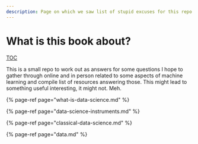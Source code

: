 ```yaml
---
description: Page on which we saw list of stupid excuses for this repo to exist
---
```


# What is this book about?

[TOC](SUMMARY.md)

This is a small repo to work out as answers for some questions I hope to gather through online and in person related to some aspects of machine learning and compile list of resources answering those. This might lead to something useful interesting, it might not. Meh.

{% page-ref page="what-is-data-science.md" %}

{% page-ref page="data-science-instruments.md" %}

{% page-ref page="classical-data-science.md" %}

{% page-ref page="data.md" %}

